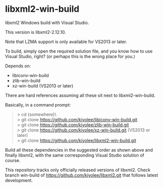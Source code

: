 # libxml2-win-build

libxml2 Windows build with Visual Studio.

This version is libxml2-2.12.10.

Note that LZMA support is only available for VS2013 or later.

To build, simply open the required solution file, and
you know how to use Visual Studio, right?
(or perhaps this is the wrong place for you.)

Depends on:
* libiconv-win-build
* zlib-win-build
* xz-win-build (VS2013 or later)

There are hard references assuming all these sit next to libxml2-win-build.

Basically, in a command prompt:

> \> cd {somewhere}\\  
> \> git clone https://github.com/kiyolee/libiconv-win-build.git  
> \> git clone https://github.com/kiyolee/zlib-win-build.git  
> \> git clone https://github.com/kiyolee/xz-win-build.git (VS2013 or later)  
> \> git clone https://github.com/kiyolee/libxml2-win-build.git

Build all these dependencies in the suggested order as shown above and finally libxml2, with the same corresponding Visual Studio solution of course.

This repository tracks only officially released versions of libxml2.
Check branch win-build of https://github.com/kiyolee/libxml2.git that follows latest development.
